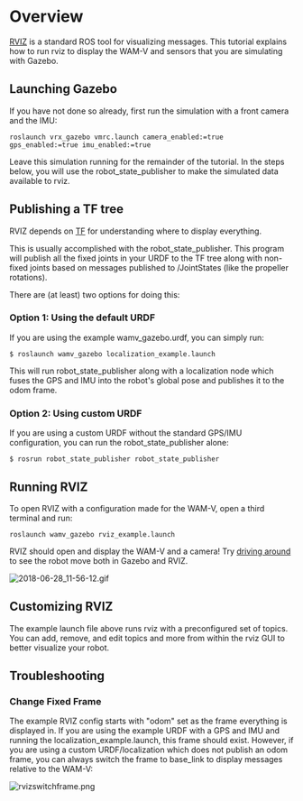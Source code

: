 # Overview
[RVIZ](http://wiki.ros.org/rviz) is a standard ROS tool for visualizing messages. This tutorial explains how to run rviz to display the WAM-V and sensors that you are simulating with Gazebo.

## Launching Gazebo
If you have not done so already, first run the simulation with a front camera and the IMU:

```
roslaunch vrx_gazebo vmrc.launch camera_enabled:=true gps_enabled:=true imu_enabled:=true
```
Leave this simulation running for the remainder of the tutorial. In the steps below, you will use the robot_state_publisher to make the simulated data available to rviz.

## Publishing a TF tree
RVIZ depends on [TF](http://wiki.ros.org/tf) for understanding where to display everything.

This is usually accomplished with the robot_state_publisher. This program will publish all the fixed joints in your URDF to the TF tree along with non-fixed joints based on messages published to /JointStates (like the propeller rotations).

There are (at least) two options for doing this:

### Option 1: Using the default URDF

If you are using the example wamv_gazebo.urdf, you can simply run:
```
$ roslaunch wamv_gazebo localization_example.launch
```
This will run robot_state_publisher along with a localization node which fuses the GPS and IMU into the robot's global pose and publishes it to the odom frame.

### Option 2: Using custom URDF

If you are using a custom URDF without the standard GPS/IMU configuration, you can run the robot_state_publisher alone:
```
$ rosrun robot_state_publisher robot_state_publisher
```

## Running RVIZ
To open RVIZ with a configuration made for the WAM-V, open a third terminal and run:
```
roslaunch wamv_gazebo rviz_example.launch
```

RVIZ should open and display the WAM-V and a camera! Try [driving around](https://bitbucket.org/osrf/vrx/wiki/tutorials/Driving) to see the robot move both in Gazebo and RVIZ.

![2018-06-28_11-56-12.gif](https://bitbucket.org/repo/BgXLzgM/images/4238727469-2018-06-28_11-56-12.gif)

## Customizing RVIZ
The example launch file above runs rviz with a preconfigured set of topics. You can add, remove, and edit topics and more from within the rviz GUI to better visualize your robot.

## Troubleshooting

### Change Fixed Frame
The example RVIZ config starts with "odom" set as the frame everything is displayed in. If you are using the example URDF with a GPS and IMU and running the localization_example.launch, this frame should exist. However, if you are using a custom URDF/localization which does not publish an odom frame, you can always switch the frame to base_link to display messages relative to the WAM-V:

![rvizswitchframe.png](https://bitbucket.org/repo/BgXLzgM/images/636844775-rvizswitchframe.png)